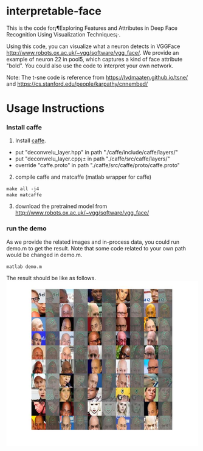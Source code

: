 # interpretable-face
This is the code for¡¶Exploring Features and Attributes in Deep Face Recognition Using Visualization Techniques¡·.

Using this code, you can visualize what a neuron detects in VGGFace http://www.robots.ox.ac.uk/~vgg/software/vgg_face/. We provide an example of neuron 22 in pool5, which captures a kind of face attribute "bold". You could also use the code to interpret your own network.

Note: The t-sne code is reference from https://lvdmaaten.github.io/tsne/ and https://cs.stanford.edu/people/karpathy/cnnembed/
# Usage Instructions
### Install caffe
1. Install [caffe](https://github.com/BVLC/caffe).
* put "deconvrelu_layer.hpp" in path "./caffe/include/caffe/layers/"
* put "deconvrelu_layer.cpp¡± in path "./caffe/src/caffe/layers/"
* override "caffe.proto" in path "./caffe/src/caffe/proto/caffe.proto"
2. compile caffe and matcaffe (matlab wrapper for caffe)
```
make all -j4
make matcaffe
```
3. download the pretrained model from http://www.robots.ox.ac.uk/~vgg/software/vgg_face/
### run the demo
As we provide the related images and in-process data, you could run demo.m to get the result. Note that some code related to your own path would be changed in demo.m. 
```
matlab demo.m
```
The result should be like as follows.
![Image of 22](https://github.com/zhongyy/interpretable-face/blob/master/22.jpg)
